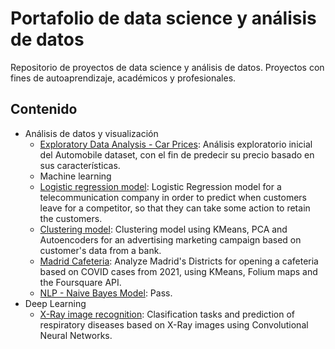 # Portafolio de data science y análisis de datos
Repositorio de proyectos de data science y análisis de datos. Proyectos con fines de autoaprendizaje, académicos y profesionales.


## Contenido

* Análisis de datos y visualización
  * [Exploratory Data Analysis - Car Prices](https://github.com/jjsilvera/data-science-portfolio/blob/main/Exploratory%20Data%20Analysis%20of%20Car%20Prices.ipynb): Análisis exploratorio inicial del Automobile dataset, con el fin de predecir su precio basado en sus características.
  * Machine learning
  * [Logistic regression model](https://github.com/jjsilvera/data-science-portfolio/blob/main/Logistic%20Regression%20model.ipynb): Logistic Regression model for a telecommunication company in order to predict when customers leave for a competitor, so that they can take some action to retain the customers.
  * [Clustering model](https://github.com/jjsilvera/data-science-portfolio/blob/main/Cluster_analysis.ipynb):
 Clustering model using KMeans, PCA and Autoencoders for an advertising marketing campaign based on customer's data from a bank.
  * [Madrid Cafeteria](https://nbviewer.org/github/jjsilvera/data-science-portfolio/blob/main/Project_Madrid_cafeteria_cluster.ipynb):
 Analyze Madrid's Districts for opening a cafeteria based on COVID cases from 2021, using KMeans, Folium maps and the Foursquare API.
  * [NLP - Naive Bayes Model](https://github.com/jjsilvera/data-science-portfolio/blob/main/NLP_MultinomialNB.ipynb):
 Pass.
* Deep Learning
  * [X-Ray image recognition](https://github.com/jjsilvera/data-science-portfolio/blob/main/X-Ray%20image%20recognition.ipynb):
  Clasification tasks and prediction of respiratory diseases based on X-Ray images using Convolutional Neural Networks.
 


